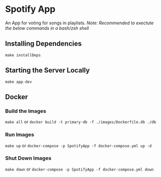 # Spotify App

An App for voting for songs in playlists. _Note: Recommended to exectute the below commands in a bash/zsh shell_

## Installing Dependencies

`make installDeps`

## Starting the Server Locally

`make app-dev`

## Docker

### Build the Images

`make all` or `docker build -t primary-db -f ./images/Dockerfile.db ./db`

### Run Images

`make up` or `docker-compose -p SpotifyApp -f docker-compose.yml up -d`

### Shut Down Images

`make down` or `docker-compose -p SpotifyApp -f docker-compose.yml down`